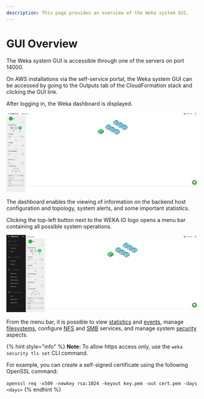 ```yaml
---
description: This page provides an overview of the Weka system GUI.
---
```


# GUI Overview

The Weka system GUI is accessible through one of the servers on port 14000.

On AWS installations via the self-service portal, the Weka system GUI can be accessed by going to the Outputs tab of the CloudFormation stack and clicking the GUI link.

After logging in, the Weka dashboard is displayed.

![Weka Dashboard](../.gitbook/assets/gui-dashboard-3.5.png)

The dashboard enables the viewing of information on the backend host configuration and topology, system alerts, and some important statistics.

Clicking the top-left button next to the WEKA.IO logo opens a menu bar containing all possible system operations.

![Weka Dashboard with Menu Bar](../.gitbook/assets/gui-overview-3.5.png)

From the menu bar, it is possible to view [statistics](../usage/statistics/) and [events](../usage/events/), manage [filesystems](../fs/managing-filesystems/), configure [NFS](../additional-protocols/nfs-support.md) and [SMB](../additional-protocols/smb-support/smb-management-using-the-gui.md) services, and manage system [security](../usage/user-management.md) aspects.

{% hint style="info" %}
**Note:** To allow https access only, use the `weka security tls set` CLI command.

For example, you can create a self-signed certificate using the following OpenSSL command:

`openssl req -x509 -newkey rsa:1024 -keyout key.pem -out cert.pem -days <days>`
{% endhint %}

